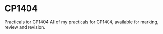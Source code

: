 # CP1404
Practicals for CP1404
All of my practicals for CP1404, available for marking, review and revision.
